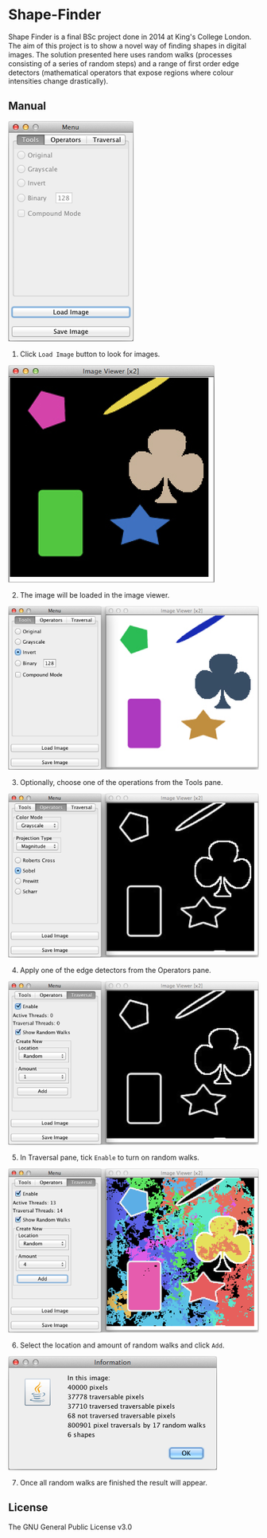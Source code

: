 # Shape-Finder

Shape Finder is a final BSc project done in 2014 at King's College London. The aim of this project is to show a novel way of ﬁnding shapes in digital images. The solution presented here uses random walks (processes consisting of a series of random steps) and a range of ﬁrst order edge detectors (mathematical operators that expose regions where colour intensities change drastically).

## Manual

![Load Image](https://raw.githubusercontent.com/michaelpiskozub/Shape-Finder/master/screenshots/1_LoadImage.png)

1. Click `Load Image` button to look for images.

![Image Viewer](https://raw.githubusercontent.com/michaelpiskozub/Shape-Finder/master/screenshots/2_ImageViewer.png)

2. The image will be loaded in the image viewer.

![Apply Operation](https://raw.githubusercontent.com/michaelpiskozub/Shape-Finder/master/screenshots/3_ApplyOperation.png)

3. Optionally, choose one of the operations from the Tools pane.

![Apply Edge Detector](https://raw.githubusercontent.com/michaelpiskozub/Shape-Finder/master/screenshots/4_ApplyEdgeDetector.png)

4. Apply one of the edge detectors from the Operators pane.

![Enable Traversal](https://raw.githubusercontent.com/michaelpiskozub/Shape-Finder/master/screenshots/5_EnableTraversal.png)

5. In Traversal pane, tick `Enable` to turn on random walks.

![Add Random Walks](https://raw.githubusercontent.com/michaelpiskozub/Shape-Finder/master/screenshots/6_AddRandomWalks.png)

6. Select the location and amount of random walks and click `Add`.

![Result](https://raw.githubusercontent.com/michaelpiskozub/Shape-Finder/master/screenshots/7_GetResult.png)

7. Once all random walks are finished the result will appear.

## License

The GNU General Public License v3.0